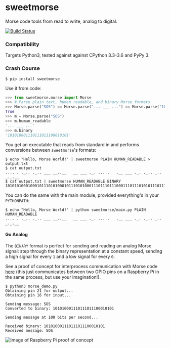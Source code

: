 # sweetmorse

Morse code tools from read to write, analog to digital.

[![Build Status](https://travis-ci.org/Jdsleppy/sweetmorse.svg?branch=master)](https://travis-ci.org/Jdsleppy/sweetmorse)

### Compatibility

Targets Python3, tested against against CPython 3.3-3.6 and PyPy 3.

### Crash Course

```
$ pip install sweetmorse
```

Use it from code:
```python
>>> from sweetmorse.morse import Morse
>>> # Parse plain text, human readable, and binary Morse formats
>>> Morse.parse("SOS") == Morse.parse("... ___ ...") == Morse.parse("101010001110111011100010101")
True
>>> m = Morse.parse("SOS")
>>> m.human_readable
'... ___ ...'
>>> m.binary
'101010001110111011100010101'
```
You get an executable that reads from standard in and performs conversions between `sweetmorse`'s formats:
```
$ echo "Hello, Morse World!" | sweetmorse PLAIN HUMAN_READABLE > output.txt
$ cat output.txt
.... . ._.. ._.. ___ __..__   __ ___ ._. ... .   .__ ___ ._. ._.. _.. _._.__
$ cat output.txt | sweetmorse HUMAN_READABLE BINARY
101010100010001011101010001011101010001110111011100011101110101011101110000000111011100011101110111000101110100010101000100000001011101110001110111011100010111010001011101010001110101
```

You can do the same with the main module, provided everything's in your `PYTHONPATH`:
```
$ echo "Hello, Morse World!" | python sweetmorse/main.py PLAIN HUMAN_READABLE
.... . ._.. ._.. ___ __..__   __ ___ ._. ... .   .__ ___ ._. ._.. _.. _._.__
```

#### Go Analog

The `BINARY` format is perfect for sending and reading an analog Morse signal: step through the binary representation at a constant speed, sending a high signal for every `1` and a low signal for every `0`.

See a proof of concept for interprocess communication with Morse code [here](/example)  (this just communicates between two GPIO pins on a Raspberry Pi in the same process, but use your imagination!).
```
$ python3 morse_demo.py
Obtaining pin 21 for output...
Obtaining pin 16 for input...

Sending message: SOS
Converted to binary: 101010001110111011100010101

Sending message at 100 bits per second...

Received binary: 101010001110111011100010101
Received message: SOS
```

![Image of Raspberry Pi proof of concept](/example/circuit.jpg)
